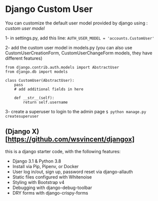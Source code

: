 # Django Custom User

You can customize the default user model provided by django using : *custom user model*

1- in settings.py, add this line: ``` AUTH_USER_MODEL = 'accounts.CustomUser' ```

2- add the custom user model in models.py (you can also use CustomUserCreationForm, CustomUserChangeForm models, they have different features) 

```
from django.contrib.auth.models import AbstractUser
from django.db import models

class CustomUser(AbstractUser):
    pass
    # add additional fields in here

    def __str__(self):
        return self.username
```

3- create a superuser to login to the admin page ```$ python manage.py createsuperuser```


## (Django X)[https://github.com/wsvincent/djangox]

this is a django starter code, with the following features:

- Django 3.1 & Python 3.8
- Install via Pip, Pipenv, or Docker
- User log in/out, sign up, password reset via django-allauth
- Static files configured with Whitenoise
- Styling with Bootstrap v4
- Debugging with django-debug-toolbar
- DRY forms with django-crispy-forms
